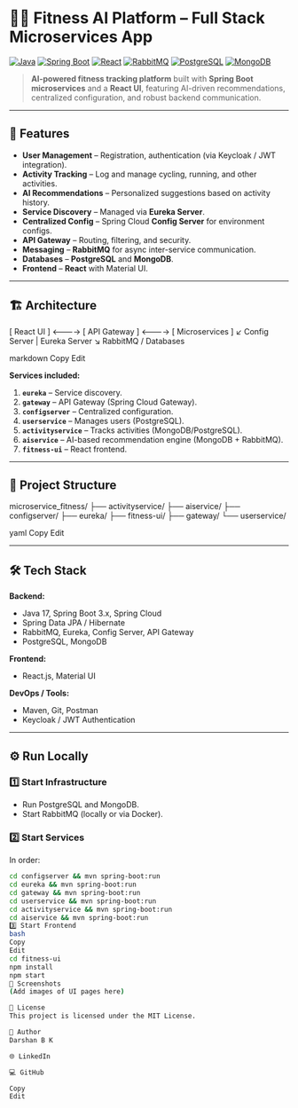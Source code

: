 # 🏋️‍♂️ Fitness AI Platform – Full Stack Microservices App

[![Java](https://img.shields.io/badge/Java-24-blue)](https://www.oracle.com/java/)
[![Spring Boot](https://img.shields.io/badge/Spring%20Boot-3.x-brightgreen)](https://spring.io/projects/spring-boot)
[![React](https://img.shields.io/badge/React-18-61DAFB?logo=react&logoColor=white)](https://react.dev/)
[![RabbitMQ](https://img.shields.io/badge/RabbitMQ-3.x-orange?logo=rabbitmq&logoColor=white)](https://www.rabbitmq.com/)
[![PostgreSQL](https://img.shields.io/badge/PostgreSQL-15-blue?logo=postgresql&logoColor=white)](https://www.postgresql.org/)
[![MongoDB](https://img.shields.io/badge/MongoDB-6.x-47A248?logo=mongodb&logoColor=white)](https://www.mongodb.com/)

> **AI-powered fitness tracking platform** built with **Spring Boot microservices** and a **React UI**, featuring AI-driven recommendations, centralized configuration, and robust backend communication.

---
## 🚀 Features
- **User Management** – Registration, authentication (via Keycloak / JWT integration).
- **Activity Tracking** – Log and manage cycling, running, and other activities.
- **AI Recommendations** – Personalized suggestions based on activity history.
- **Service Discovery** – Managed via **Eureka Server**.
- **Centralized Config** – Spring Cloud **Config Server** for environment configs.
- **API Gateway** – Routing, filtering, and security.
- **Messaging** – **RabbitMQ** for async inter-service communication.
- **Databases** – **PostgreSQL** and **MongoDB**.
- **Frontend** – **React** with Material UI.

---

## 🏗 Architecture

[ React UI ] <----> [ API Gateway ] <----> [ Microservices ]
↙
Config Server | Eureka Server
↘
RabbitMQ / Databases

markdown
Copy
Edit

**Services included:**
1. **`eureka`** – Service discovery.
2. **`gateway`** – API Gateway (Spring Cloud Gateway).
3. **`configserver`** – Centralized configuration.
4. **`userservice`** – Manages users (PostgreSQL).
5. **`activityservice`** – Tracks activities (MongoDB/PostgreSQL).
6. **`aiservice`** – AI-based recommendation engine (MongoDB + RabbitMQ).
7. **`fitness-ui`** – React frontend.

---

## 📂 Project Structure

microservice_fitness/
├── activityservice/
├── aiservice/
├── configserver/
├── eureka/
├── fitness-ui/
├── gateway/
└── userservice/

yaml
Copy
Edit

---

## 🛠 Tech Stack

**Backend:**
- Java 17, Spring Boot 3.x, Spring Cloud
- Spring Data JPA / Hibernate
- RabbitMQ, Eureka, Config Server, API Gateway
- PostgreSQL, MongoDB

**Frontend:**
- React.js, Material UI

**DevOps / Tools:**
- Maven, Git, Postman
- Keycloak / JWT Authentication

---

## ⚙️ Run Locally

### 1️⃣ Start Infrastructure
- Run PostgreSQL and MongoDB.
- Start RabbitMQ (locally or via Docker).

### 2️⃣ Start Services
In order:
```bash
cd configserver && mvn spring-boot:run
cd eureka && mvn spring-boot:run
cd gateway && mvn spring-boot:run
cd userservice && mvn spring-boot:run
cd activityservice && mvn spring-boot:run
cd aiservice && mvn spring-boot:run
3️⃣ Start Frontend
bash
Copy
Edit
cd fitness-ui
npm install
npm start
📸 Screenshots
(Add images of UI pages here)

📜 License
This project is licensed under the MIT License.

👤 Author
Darshan B K

🌐 LinkedIn

💻 GitHub

Copy
Edit
